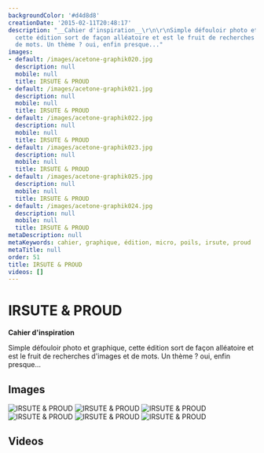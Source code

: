 ```yaml
---
backgroundColor: '#d4d8d8'
creationDate: '2015-02-11T20:48:17'
description: "__Cahier d'inspiration__\r\n\r\nSimple défouloir photo et graphique,
  cette édition sort de façon alléatoire et est le fruit de recherches d'images et
  de mots. Un thème ? oui, enfin presque..."
images:
- default: /images/acetone-graphik020.jpg
  description: null
  mobile: null
  title: IRSUTE & PROUD
- default: /images/acetone-graphik021.jpg
  description: null
  mobile: null
  title: IRSUTE & PROUD
- default: /images/acetone-graphik022.jpg
  description: null
  mobile: null
  title: IRSUTE & PROUD
- default: /images/acetone-graphik023.jpg
  description: null
  mobile: null
  title: IRSUTE & PROUD
- default: /images/acetone-graphik025.jpg
  description: null
  mobile: null
  title: IRSUTE & PROUD
- default: /images/acetone-graphik024.jpg
  description: null
  mobile: null
  title: IRSUTE & PROUD
metaDescription: null
metaKeywords: cahier, graphique, édition, micro, poils, irsute, proud
metaTitle: null
order: 51
title: IRSUTE & PROUD
videos: []
---
```


# IRSUTE & PROUD

__Cahier d'inspiration__

Simple défouloir photo et graphique, cette édition sort de façon alléatoire et est le fruit de recherches d'images et de mots. Un thème ? oui, enfin presque...

## Images

![IRSUTE & PROUD](/images/acetone-graphik020.jpg)
![IRSUTE & PROUD](/images/acetone-graphik021.jpg)
![IRSUTE & PROUD](/images/acetone-graphik022.jpg)
![IRSUTE & PROUD](/images/acetone-graphik023.jpg)
![IRSUTE & PROUD](/images/acetone-graphik025.jpg)
![IRSUTE & PROUD](/images/acetone-graphik024.jpg)

## Videos
